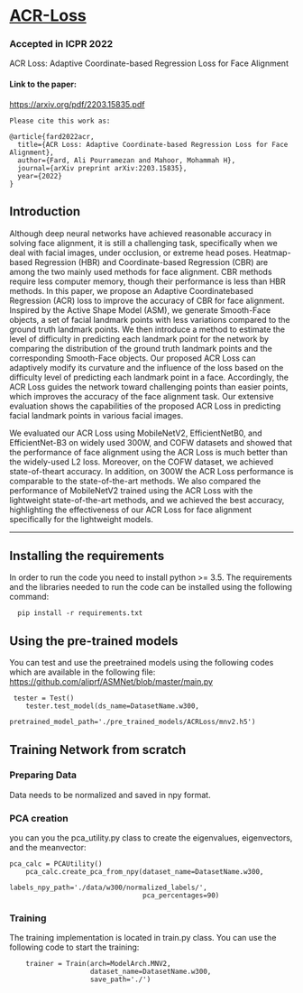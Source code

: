 # [ACR-Loss](https://scholar.google.com/citations?view_op=view_citation&hl=en&user=96lS6HIAAAAJ&citation_for_view=96lS6HIAAAAJ:eQOLeE2rZwMC)

### Accepted in ICPR 2022
ACR Loss: Adaptive Coordinate-based Regression Loss for Face Alignment

#### Link to the paper:
https://arxiv.org/pdf/2203.15835.pdf


```
Please cite this work as:

@article{fard2022acr,
  title={ACR Loss: Adaptive Coordinate-based Regression Loss for Face Alignment},
  author={Fard, Ali Pourramezan and Mahoor, Mohammah H},
  journal={arXiv preprint arXiv:2203.15835},
  year={2022}
}
```

## Introduction

Although deep neural networks have achieved reasonable accuracy in solving face alignment, it is still a challenging task, specifically when we deal with facial images, under occlusion, or extreme head poses. Heatmap-based Regression (HBR) and Coordinate-based Regression (CBR) are among the two mainly used methods for face alignment. CBR methods require less computer memory, though their performance is less than HBR methods. In this paper, we propose an Adaptive Coordinatebased Regression (ACR) loss to improve the accuracy of CBR for face alignment. Inspired by the Active Shape Model (ASM), we generate Smooth-Face objects, a set of facial landmark points with less variations compared to the ground truth landmark points. We then introduce a method to estimate the level of difficulty in predicting each landmark point for the network by comparing the distribution of the ground truth landmark points
and the corresponding Smooth-Face objects. Our proposed ACR Loss can adaptively modify its curvature and the influence of the loss based on the difficulty level of predicting each landmark point in a face. Accordingly, the ACR Loss guides the network toward challenging points than easier points, which improves the accuracy of the face alignment task. Our extensive evaluation shows the capabilities of the proposed ACR Loss in predicting facial landmark points in various facial images.

We evaluated our ACR Loss using MobileNetV2, EfficientNetB0, and EfficientNet-B3 on widely used 300W, and COFW datasets and showed that the performance of face alignment using the ACR Loss is much better than the widely-used L2 loss. Moreover, on the COFW dataset, we achieved state-of-theart accuracy. In addition, on 300W the ACR Loss performance is comparable to the state-of-the-art methods. We also compared the performance of MobileNetV2 trained using the ACR Loss with the lightweight state-of-the-art methods, and we achieved the best accuracy, highlighting the effectiveness of our ACR Loss for face alignment specifically for the lightweight models.


----------------------------------------------------------------------------------------------------------------------------------
## Installing the requirements
In order to run the code you need to install python >= 3.5. 
The requirements and the libraries needed to run the code can be installed using the following command:

```
  pip install -r requirements.txt
```


## Using the pre-trained models
You can test and use the preetrained models using the following codes which are available in the following file:
  https://github.com/aliprf/ASMNet/blob/master/main.py
  
```
 tester = Test()
    tester.test_model(ds_name=DatasetName.w300,
                      pretrained_model_path='./pre_trained_models/ACRLoss/mnv2.h5')

```


## Training Network from scratch


### Preparing Data
Data needs to be normalized and saved in npy format. 

### PCA creation
you can you the pca_utility.py class to create the eigenvalues, eigenvectors, and the meanvector:
```
pca_calc = PCAUtility()
    pca_calc.create_pca_from_npy(dataset_name=DatasetName.w300,
                                 labels_npy_path='./data/w300/normalized_labels/',
                                 pca_percentages=90)

```
### Training 
The training implementation is located in train.py class. You can use the following code to start the training:

```
    trainer = Train(arch=ModelArch.MNV2,
                    dataset_name=DatasetName.w300,
                    save_path='./')
```
